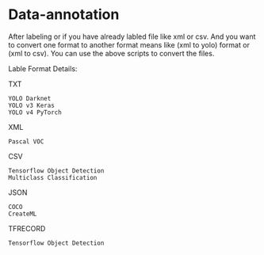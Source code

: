 # Data-annotation

After labeling or if you have already labled file like xml or csv. 
And you want to convert one format to another format means like (xml to yolo) format or (xml to csv).
You can use the above scripts to convert the files.


Lable Format Details:

TXT

    YOLO Darknet
    YOLO v3 Keras
    YOLO v4 PyTorch
       
XML
    
    Pascal VOC
   
CSV

    Tensorflow Object Detection
    Multiclass Classification
   
JSON
    
    COCO
    CreateML
   
TFRECORD

    Tensorflow Object Detection
